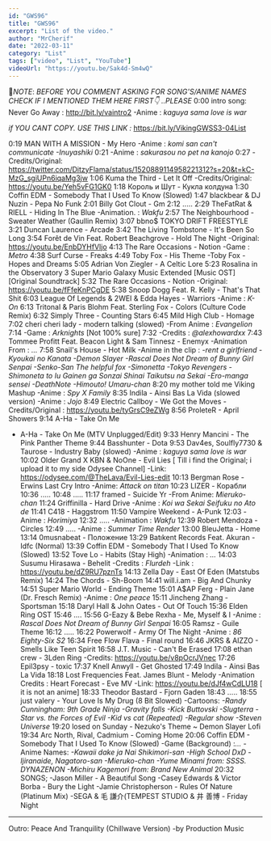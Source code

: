 ```yaml
---
id: "GWS96"
title: "GWS96"
excerpt: "List of the video."
author: "MrCherif"
date: "2022-03-11"
category: "List"
tags: ["video", "List", "YouTube"]
videoUrl: "https://youtu.be/Sak4d-Sm4wQ"
---
```

📌*NOTE*:
*BEFORE YOU COMMENT ASKING FOR SONG'S/ANIME NAMES CHECK IF I MENTIONED THEM HERE FIRST👇 ..PLEASE*
0:00 intro song: Never Go Away :
http://bit.ly/vaintro2
-Anime : *kaguya sama love is war*

*if YOU CANT COPY. USE THIS LINK :*
https://bit.ly/VikingGWSS3-04List

0:19 MAN WITH A MISSION - My Hero
-Anime : *komi san can't communicate
-Inuyashiki*
0:21
-Anime : *sakurasou no pet na kanojo*
0:27
-Credits/Original: https://twitter.com/DitzyFlama/status/1520889114958221312?s=20&t=kC-MzG_sgiUPn6iqaMg3jw
1:06 Kuma the Third - Let It Off
-Credits/Original: https://youtu.be/Yeh5vFG1GK0
1:18 Король и Шут - Кукла колдуна
1:30 Coffin EDM - Somebody That I Used To Know (Slowed)
1:47 blackbear & DJ Nuzin - Pepa No Funk
2:01 Billy Got Clout - Gm
2:12 .....
2:29 TheFatRat & RIELL - Hiding In The Blue
-Animation. : *Wakfu*
2:57 The Neighbourhood - Sweater Weather (Gaullin Remix)
3:07 bbno$ TOKYO DRIFT FREESTYLE
3:21 Duncan Laurence - Arcade
3:42 The Living Tombstone - It's Been So Long
3:54 Forêt de Vin Feat. Robert Beachgrove - Hold The Night
-Original: https://youtu.be/EnbDYHfVljo
4:13 The Rare Occasions - Notion
-Game : *Metro*
4:38 Surf Curse - Freaks
4:49 Toby Fox - His Theme
-Toby Fox - Hopes and Dreams
5:05 Adrian Von Ziegler - A Celtic Lore
5:23 Rosalina in the Observatory 3  Super Mario Galaxy Music Extended [Music OST][Original Soundtrack]
5:32 The Rare Occasions - Notion
-Original: https://youtu.be/fFfeKnPCgDE
5:38 Snoop Dogg Feat. R. Kelly - That's That Shit
6:03 League Of Legends & 2WEI & Edda Hayes - Warriors
-Anime : *K-On*
6:13 Tritonal & Paris Blohm Feat. Sterling Fox - Colors (Culture Code Remix)
6:32 Simply Three - Counting Stars
6:45 Mild High Club - Homage
7:02 cheri cheri lady - modern talking (slowed)
-From Anime : *Evangelion*
7:14 
-Game : *Arknights*
[Not 100% sure]
7:32 
-Credits : *@alexhowardxx*
7:43 Tommee Profitt Feat. Beacon Light & Sam Tinnesz - Enemyx
-Animation From : *...*
7:58 Snail's House - Hot Milk
-Anime in the clip : *-rent a girlfriend
-Kyoukai no Kanata
-Demon Slayer
-Rascal Does Not Dream of Bunny Girl Senpai
-Senko-San The helpful fox
-Simonetta
-Tokyo Revengers
-Shimoneta to Iu Gainen ga Sonzai Shinai Taikutsu na Sekai
-Ero-manga sensei
-DeathNote
-Himouto! Umaru-chan*
8:20 my mother told me Viking Mashup
-Anime : *Spy X Family*
8:35 Indila - Ainsi Bas La Vida (slowed version)
-Anime : *Jojo*
8:49 Electric Callboy - We Got the Moves
-Credits/Original : https://youtu.be/tyGrsC9eZWg
8:56 ProleteR - April Showers
9:14 A-Ha - Take On Me
- A-Ha - Take On Me (MTV Unplugged/Edit)
9:33 Henry Mancini - The Pink Panther Theme
9:44 Basshunter - Dota
9:53 Dav4es, Soulfly7730 & Taurose - Industry Baby (slowed)
-Anime : *kaguya sama love is war*
10:02 Older Grand X KBN & NoOne - Evil Lies
[ Till i find the Original; i upload it to my side Odysee Channel]
-Link: https://odysee.com/@TheLava/Evil-Lies-edit
10:13 Bergman Rose - Erwins Last Cry Intro
-Anime: *Attack on titan*
10:23 LIZER - Корабли 
10:36 .....
10:48 .....
11:17 framed - Suicide Yr
-From Anime: *Mieruko-chan*
11:24 Griffinilla - Hard Drive
-Anime : *Koi wa Sekai Seifuku no Ato de*
11:41 C418 - Haggstrom
11:50 Vampire Weekend - A-Punk
12:03 
-Anime : *Horimiya*
12:32 .....
-Animation : *Wakfu*
12:39 Robert Mendoza - Circles
12:49 .....
-Anime : *Summer Time Render*
13:00 BleuJetta - Home
13:14 0musnabeat - Положение
13:29 Batıkent Records Feat. Akuran - Idfc (Normal)
13:39 Coffin EDM - Somebody That I Used To Know (Slowed)
13:52 Tove Lo - Habits (Stay High)
-Animation : *...*
14:03 Susumu Hirasawa - Behelit
-Credits : *Flurdeh*
-Link : https://youtu.be/dZ9RU7pznTs
14:13 Zella Day - East Of Eden (Matstubs Remix)
14:24 The Chords - Sh-Boom
14:41 will.i.am - Big And Chunky
14:51 Super Mario World - Ending Theme
15:01 A$AP Ferg - Plain Jane (Dr. Fresch Remix)
-Anime : *One peace*
15:11 Jincheng Zhang - Sportsman
15:18 Daryl Hall & John Oates - Out Of Touch
15:36 Elden Ring OST
15:46 ....
15:56 G-Eazy & Bebe Rexha - Me, Myself & I
-Anime : *Rascal Does Not Dream of Bunny Girl Senpai*
16:05 Ramsz - Guile Theme
16:12 .....
16:22 Powerwolf - Army Of The Night
-Anime : *86 Eighty-Six S2*
16:34 Free Flow Flava - Final round
16:46 JKRS & AIZZO - Smells Like Teen Spirit
16:58 J.T. Music - Can't Be Erased
17:08 ethan crew - 3Lden Ring 
-Credits: https://youtu.be/v8pOcrJVnec
17:26 Epil3psy - toxic
17:37 Knell Anwyll - Get Ghosted
17:49 Indila - Ainsi Bas La Vida
18:18 Lost Frequencies Feat. James Blunt - Melody
-Animation Credits : Heart Forecast - Eve MV
-Link: https://youtu.be/dJf4wCdLU18
[ it is not an anime]
18:33 Theodor Bastard - Fjorn Gaden
18:43 .....
18:55 just valery - Your Love Is My Drug (8 Bit Slowed)
-Cartoons: *-Randy Cunningham: 9th Grade Ninja
-Gravity falls 
-Kick Buttovski
-Slugterra
-Star vs. the Forces of Evil
-Kid vs cat
(Repeated)
-Regular show
-Steven Universe*
19:20 losed on Sunday - Nezuko's Theme ~ Demon Slayer Lofi
19:34 Arc North, Rival, Cadmium - Coming Home
20:06 Coffin EDM - Somebody That I Used To Know (Slowed)
-Game (Background) :*...*
-Anime Names: *-Kawaii dake ja Nai Shikimori-san
-High School DxD
-Ijiranaide, Nagatoro-san
-Mieruko-chan
-Yume Minami from: SSSS. DYNAZENON
-Michiru Kagemori from: Brand New Animal*
20:32 SONGS; 
-Jason Miller - A Beautiful Song
-Casey Edwards & Victor Borba - Bury the Light
-Jamie Christopherson - Rules Of Nature (Platinum Mix)
-SEGA & 毛 謙介(TEMPEST STUDIO & 井 善博 - Friday Night
----
Outro: Peace And Tranquility (Chillwave Version) -by Production Music
